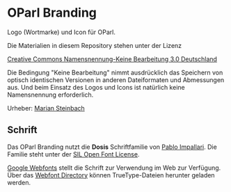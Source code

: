 OParl Branding
==============

Logo (Wortmarke) und Icon für OParl.

Die Materialien in diesem Repository stehen unter der Lizenz

[Creative Commons Namensnennung-Keine Bearbeitung 3.0 Deutschland](http://creativecommons.org/licenses/by-nd/3.0/de/)

Die Bedingung "Keine Bearbeitung" nimmt ausdrücklich das Speichern von optisch identischen Versionen in anderen Dateiformaten und Abmessungen aus. Und beim Einsatz des Logos und Icons ist natürlich keine Namensnennung erforderlich.

Urheber: [Marian Steinbach](https://github.com/marians)


## Schrift

Das OParl Branding nutzt die **Dosis** Schriftfamilie von [Pablo Impallari](http://www.impallari.com/). Die Familie steht unter der [SIL Open Font License](http://scripts.sil.org/cms/scripts/page.php?site_id=nrsi&id=OFL).

[Google Webfonts](http://www.google.com/fonts/specimen/Dosis) stellt die Schrift zur Verwendung im Web zur Verfügung. Über das [Webfont Directory](https://code.google.com/p/googlefontdirectory/) können TrueType-Dateien herunter geladen werden.